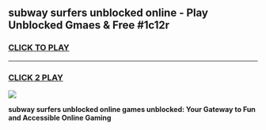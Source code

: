 
## subway surfers unblocked online - Play Unblocked Gmaes & Free #1c12r
<h3>
<a href="https://news.freeplayer.one?title=subway_surfers_unblocked_online&ref=24F">CLICK TO PLAY</a></h3>
<hr>

<h3>
<a href="https://news.freeplayer.one?title=subway_surfers_unblocked_online&ref=24F">CLICK 2 PLAY</a>
  
</h3>

<a href="https://news.freeplayer.one?title=subway_surfers_unblocked_online&ref=24F/"><img src="https://clearcache.store/games.png"></a>


**subway surfers unblocked online games unblocked: Your Gateway to Fun and Accessible Online Gaming**
